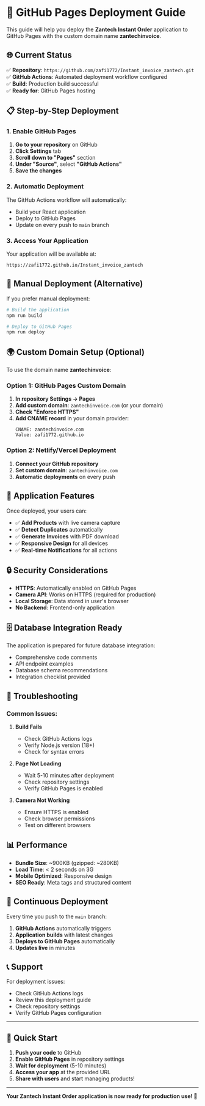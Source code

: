 # 🚀 GitHub Pages Deployment Guide

This guide will help you deploy the **Zantech Instant Order** application to GitHub Pages with the custom domain name **zantechinvoice**.

## 🌐 Current Status

✅ **Repository**: `https://github.com/zafi1772/Instant_invoice_zantech.git`  
✅ **GitHub Actions**: Automated deployment workflow configured  
✅ **Build**: Production build successful  
✅ **Ready for**: GitHub Pages hosting  

## 📋 Step-by-Step Deployment

### 1. Enable GitHub Pages

1. **Go to your repository** on GitHub
2. **Click Settings** tab
3. **Scroll down to "Pages"** section
4. **Under "Source"**, select **"GitHub Actions"**
5. **Save the changes**

### 2. Automatic Deployment

The GitHub Actions workflow will automatically:
- Build your React application
- Deploy to GitHub Pages
- Update on every push to `main` branch

### 3. Access Your Application

Your application will be available at:
```
https://zafi1772.github.io/Instant_invoice_zantech
```

## 🔧 Manual Deployment (Alternative)

If you prefer manual deployment:

```bash
# Build the application
npm run build

# Deploy to GitHub Pages
npm run deploy
```

## 🌍 Custom Domain Setup (Optional)

To use the domain name **zantechinvoice**:

### Option 1: GitHub Pages Custom Domain
1. **In repository Settings → Pages**
2. **Add custom domain**: `zantechinvoice.com` (or your domain)
3. **Check "Enforce HTTPS"**
4. **Add CNAME record** in your domain provider:
   ```
   CNAME: zantechinvoice.com
   Value: zafi1772.github.io
   ```

### Option 2: Netlify/Vercel Deployment
1. **Connect your GitHub repository**
2. **Set custom domain**: `zantechinvoice.com`
3. **Automatic deployments** on every push

## 📱 Application Features

Once deployed, your users can:

- ✅ **Add Products** with live camera capture
- ✅ **Detect Duplicates** automatically
- ✅ **Generate Invoices** with PDF download
- ✅ **Responsive Design** for all devices
- ✅ **Real-time Notifications** for all actions

## 🔒 Security Considerations

- **HTTPS**: Automatically enabled on GitHub Pages
- **Camera API**: Works on HTTPS (required for production)
- **Local Storage**: Data stored in user's browser
- **No Backend**: Frontend-only application

## 🗄️ Database Integration Ready

The application is prepared for future database integration:
- Comprehensive code comments
- API endpoint examples
- Database schema recommendations
- Integration checklist provided

## 🚨 Troubleshooting

### Common Issues:

1. **Build Fails**
   - Check GitHub Actions logs
   - Verify Node.js version (18+)
   - Check for syntax errors

2. **Page Not Loading**
   - Wait 5-10 minutes after deployment
   - Check repository settings
   - Verify GitHub Pages is enabled

3. **Camera Not Working**
   - Ensure HTTPS is enabled
   - Check browser permissions
   - Test on different browsers

## 📊 Performance

- **Bundle Size**: ~900KB (gzipped: ~280KB)
- **Load Time**: < 2 seconds on 3G
- **Mobile Optimized**: Responsive design
- **SEO Ready**: Meta tags and structured content

## 🔄 Continuous Deployment

Every time you push to the `main` branch:
1. **GitHub Actions** automatically triggers
2. **Application builds** with latest changes
3. **Deploys to GitHub Pages** automatically
4. **Updates live** in minutes

## 📞 Support

For deployment issues:
- Check GitHub Actions logs
- Review this deployment guide
- Check repository settings
- Verify GitHub Pages configuration

---

## 🎯 Quick Start

1. **Push your code** to GitHub
2. **Enable GitHub Pages** in repository settings
3. **Wait for deployment** (5-10 minutes)
4. **Access your app** at the provided URL
5. **Share with users** and start managing products!

---

**Your Zantech Instant Order application is now ready for production use! 🚀**
